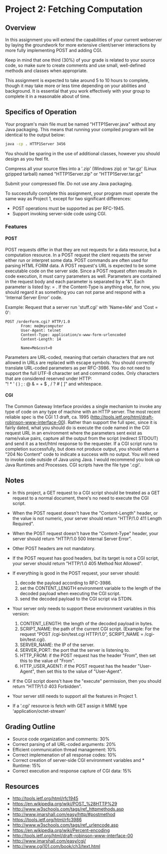# Project 2: Fetching Computation

## Overview

In this assignment you will extend the capabilities of your current webserver by laying the groundwork for more extensive client/server interactions by more fully implementing POST and adding CGI.

Keep in mind that one third (30%) of your grade is related to your source code, so make sure to create comments and use small, well-defined methods and classes when appropriate.

This assignment is expected to take around 5 to 10 hours to complete, though it may take more or less time depending on your abilities and background. It is essential that you work effectively with your group to complete it in a reasonable about of time.

## Specifics of Operation

Your program's main file must be named "HTTP1Server.java" without any Java packaging. This means that running your compiled program will be identical to the output below:

```bash
java -cp . HTTP1Server 3456
```
You should be sparing in the use of additional classes, however you should design as you feel fit.

Compress all your source files into a '.zip' (Windows zip) or 'tar.gz' (Linux gzipped tarball) named "HTTP1Server.zip" or "HTTP1Server.tar.gz"

Submit your compressed file. Do not use any Java packaging.

To successfully complete this assignment, your program must operate the same way as Project 1, except for two significant differences:

* POST operations must be supported as per RFC-1945.
* Support invoking server-side code using CGI.

### Features

#### POST
POST requests differ in that they are not requests for a data resource, but a computation resource. In a POST request the client requests the server either run or interpret some data. POST commands are often used for parsing HTML FORM data. A POST request's URL is expected to be some executable code on the server side. Since a POST request often results in code execution, it must carry parameters as well. Parameters are contained in the request body and each parameter is separated by a "&". Each parameter is listed by: <NAME>=<VALUE> . If the Content-Type is anything else, for now, you should regard it as something you can not parse and respond with a 'Internal Server Error' code.

Example: Request that a server run 'stuff.cgi' with 'Name=Me' and 'Cost = 0':

```
POST /orderForm.cgi? HTTP/1.0
       From: me@mycomputer
       User-Agent: telnet
       Content-Type: application/x-www-form-urlencoded
       Content-Length: 14

       Name=Me&cost=0
```
Parameters are URL-coded, meaning that certain characters that are not allowed in URLs are replaced with escape symbols. You should correctly translate URL-coded parameters as per RFC-3986. You do not need to support the full UTF-8 character set and command codes. Only characters that are considered reserved under HTTP:  
"!     *     '     (     )     ;     :     @     &     =     +     $     ,     /     ?     #     [     ]" and whitespace.

#### CGI

The Common Gateway Interface provides a single mechanism to invoke any type of code on any type of machine with an HTTP server. The most recent reliable spec is the CGI 1.1 draft, ca. 1995 (http://tools.ietf.org/html/draft-robinson-www-interface-00). Rather than support the full spec, since it is fairly dated, what you should do is execute the code named in the CGI request URL in an environment where the parameters sent exist as name/value pairs, capture all the output from the script (redirect STDOUT) and send it as a text/html response to the requester. If a CGI script runs to completion successfully, but does not produce output, you should return a "204 No Content" code to indicate a success with no output. You will need to invoke code outside of Java using Java. I would recommend you look up  Java Runtimes and Processes. CGI scripts have the file type '.cgi'.

## Notes

* In this project, a GET request to a CGI script should be treated as a GET request to a normal document, there's no need to execute the CGI script.
* When the POST request doesn't have the "Content-Length" header, or the value is not numeric, your server should return "HTTP/1.0 411 Length Required".
* When the POST request doesn't have the "Content-Type" header, your server should return "HTTP/1.0 500 Internal Server Error".
* Other POST headers are not mandatory.
* If the POST request has good headers, but its target is not a CGI script, your server should return "HTTP/1.0 405 Method Not Allowed".
* If everything is good in the POST request, your server should:
  1. decode the payload according to RFC-3986.
  2. set the CONTENT_LENGTH environment variable to the length of the decoded payload when executing the CGI script.
  3. send the decoded payload to the CGI script via STDIN.
* Your server only needs to support these environment variables in this version:

  1. CONTENT_LENGTH: the length of the decoded payload in bytes.
  2. SCRIPT_NAME: the path of the current CGI script. (Example: For the request "POST /cgi-bin/test.cgi HTTP/1.0", SCRIPT_NAME = /cgi-bin/test.cgi).
  3. SERVER_NAME: the IP of the server.
  4. SERVER_PORT: the port that the server is listening to.
  5. HTTP_FROM: if the POST request has the header "From", then set this to the value of "From".
  6. HTTP_USER_AGENT: if the POST request has the header "User-Agent", then set this to the value of "User-Agent".
*  If the CGI script doens't have the "execute" permission, then you should return "HTTP/1.0 403 Forbidden".
* Your server still needs to support all the features in Project 1.
* If a '.cgi' resource is fetch with GET assign it MIME type 'application/octet-stream'

## Grading Outline
* Source code organization and comments: 30%
* Correct parsing of all URL-coded arguments: 20%
* Efficient communication thread management: 10%
* Correct implemenation of all response codes: 10%
* Correct creation of server-side CGI environment variables and * Runtime: 15%
* Correct execution and response capture of CGI data: 15%

## Resources
* http://tools.ietf.org/html/rfc1945
* https://en.wikipedia.org/wiki/POST_%28HTTP%29
* http://www.w3schools.com/tags/ref_httpmethods.asp
* http://www.jmarshall.com/easy/http/#postmethod
* https://tools.ietf.org/html/rfc3986
* http://www.w3schools.com/tags/ref_urlencode.asp
* https://en.wikipedia.org/wiki/Percent-encoding
* http://tools.ietf.org/html/draft-robinson-www-interface-00
* http://www.jmarshall.com/easy/cgi/
* http://www.cgi101.com/book/ch3/text.html

